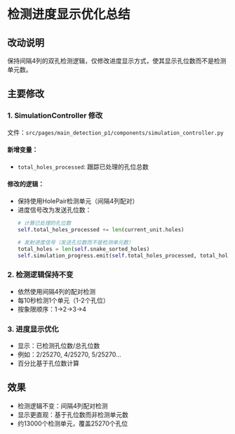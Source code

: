 # 检测进度显示优化总结

## 改动说明

保持间隔4列的双孔检测逻辑，仅修改进度显示方式，使其显示孔位数而不是检测单元数。

## 主要修改

### 1. SimulationController 修改
文件：`src/pages/main_detection_p1/components/simulation_controller.py`

#### 新增变量：
- `total_holes_processed`: 跟踪已处理的孔位总数

#### 修改的逻辑：
- 保持使用HolePair检测单元（间隔4列配对）
- 进度信号改为发送孔位数：
  ```python
  # 计算已处理的孔位数
  self.total_holes_processed += len(current_unit.holes)
  
  # 发射进度信号（发送孔位数而不是检测单元数）
  total_holes = len(self.snake_sorted_holes)
  self.simulation_progress.emit(self.total_holes_processed, total_holes)
  ```

### 2. 检测逻辑保持不变
- 依然使用间隔4列的配对检测
- 每10秒检测1个单元（1-2个孔位）
- 按象限顺序：1->2->3->4

### 3. 进度显示优化
- 显示：已检测孔位数/总孔位数
- 例如：2/25270, 4/25270, 5/25270...
- 百分比基于孔位数计算

## 效果

- 检测逻辑不变：间隔4列配对检测
- 显示更直观：基于孔位数而非检测单元数
- 约13000个检测单元，覆盖25270个孔位